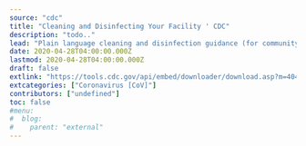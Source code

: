 ```yaml
---
source: "cdc"
title: "Cleaning and Disinfecting Your Facility ' CDC"
description: "todo.."
lead: "Plain language cleaning and disinfection guidance (for community settings)"
date: 2020-04-28T04:00:00.000Z
lastmod: 2020-04-28T04:00:00.000Z
draft: false
extlink: "https://tools.cdc.gov/api/embed/downloader/download.asp?m=404952&c=407556"
extcategories: ["Coronavirus [CoV]"]
contributors: ["undefined"]
toc: false
#menu:
#  blog:
#    parent: "external"
---
```

